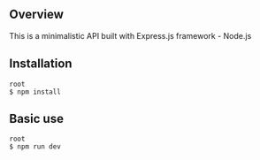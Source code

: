 ## Overview

This is a minimalistic API built with Express.js framework - Node.js

## Installation

```
root
$ npm install
```

## Basic use

```
root
$ npm run dev
```
